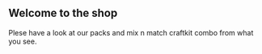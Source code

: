 ## Welcome to the shop
Plese have a look at our packs and mix n match craftkit combo from what you see.
